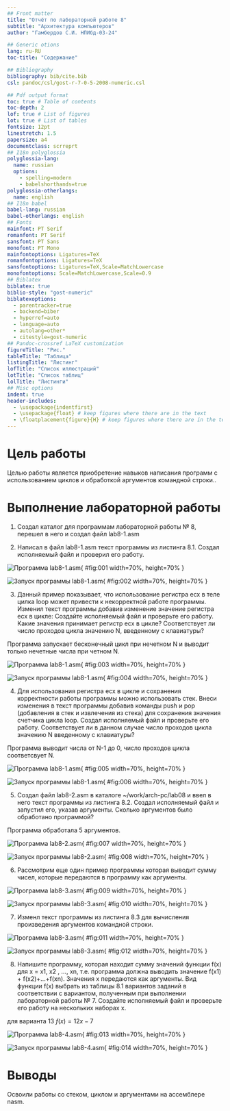 ```yaml
---
## Front matter
title: "Отчёт по лабораторной работе 8"
subtitle: "Архитектура компьютеров"
author: "Гамбердов С.И. НПИбд-03-24"

## Generic otions
lang: ru-RU
toc-title: "Содержание"

## Bibliography
bibliography: bib/cite.bib
csl: pandoc/csl/gost-r-7-0-5-2008-numeric.csl

## Pdf output format
toc: true # Table of contents
toc-depth: 2
lof: true # List of figures
lot: true # List of tables
fontsize: 12pt
linestretch: 1.5
papersize: a4
documentclass: scrreprt
## I18n polyglossia
polyglossia-lang:
  name: russian
  options:
	- spelling=modern
	- babelshorthands=true
polyglossia-otherlangs:
  name: english
## I18n babel
babel-lang: russian
babel-otherlangs: english
## Fonts
mainfont: PT Serif
romanfont: PT Serif
sansfont: PT Sans
monofont: PT Mono
mainfontoptions: Ligatures=TeX
romanfontoptions: Ligatures=TeX
sansfontoptions: Ligatures=TeX,Scale=MatchLowercase
monofontoptions: Scale=MatchLowercase,Scale=0.9
## Biblatex
biblatex: true
biblio-style: "gost-numeric"
biblatexoptions:
  - parentracker=true
  - backend=biber
  - hyperref=auto
  - language=auto
  - autolang=other*
  - citestyle=gost-numeric
## Pandoc-crossref LaTeX customization
figureTitle: "Рис."
tableTitle: "Таблица"
listingTitle: "Листинг"
lofTitle: "Список иллюстраций"
lotTitle: "Список таблиц"
lolTitle: "Листинги"
## Misc options
indent: true
header-includes:
  - \usepackage{indentfirst}
  - \usepackage{float} # keep figures where there are in the text
  - \floatplacement{figure}{H} # keep figures where there are in the text
---
```


# Цель работы

Целью работы является приобретение навыков написания программ с использованием циклов и обработкой аргументов командной строки..

# Выполнение лабораторной работы

1. Создал каталог для программам лабораторной работы № 8, перешел в него и создал файл lab8-1.asm

2. Написал в файл lab8-1.asm текст программы из листинга 8.1. 
Создал исполняемый файл и проверил его работу.

![Программа lab8-1.asm](image/01.png){ #fig:001 width=70%, height=70% }

![Запуск программы lab8-1.asm](image/02.png){ #fig:002 width=70%, height=70% }

3. Данный пример показывает, что использование регистра ecx в теле цилка
loop может привести к некорректной работе программы. Изменил текст программы добавив изменение значение регистра ecx в цикле:
Создайте исполняемый файл и проверьте его работу. Какие значения принимает регистр ecx в цикле? 
Соответствует ли число проходов цикла значению N, введенному с клавиатуры?

Программа запускает бесконечный цикл при нечетном N и выводит только нечетные числа при четном N.

![Программа lab8-1.asm](image/03.png){ #fig:003 width=70%, height=70% }

![Запуск программы lab8-1.asm](image/04.png){ #fig:004 width=70%, height=70% }

4. Для использования регистра ecx в цикле и сохранения корректности работы
программы можно использовать стек. Внеси изменения в текст программы
добавив команды push и pop (добавления в стек и извлечения из стека) для
сохранения значения счетчика цикла loop. Создал исполняемый файл и проверьте его работу. 
Соответствует ли в данном случае число проходов цикла значению N введенному с клавиатуры?

Программа выводит числа от N-1 до 0, число проходов цикла соответсвует N.

![Программа lab8-1.asm](image/05.png){ #fig:005 width=70%, height=70% }

![Запуск программы lab8-1.asm](image/06.png){ #fig:006 width=70%, height=70% }

5. Создал файл lab8-2.asm в каталоге ~/work/arch-pc/lab08 и ввел в него текст программы из листинга 8.2.
Создал исполняемый файл и запустил его, указав аргументы.
Сколько аргументов было обработано программой?

Программа обработала 5 аргументов.

![Программа lab8-2.asm](image/07.png){ #fig:007 width=70%, height=70% }

![Запуск программы lab8-2.asm](image/08.png){ #fig:008 width=70%, height=70% }

6. Рассмотрим еще один пример программы которая выводит сумму чисел,
которые передаются в программу как аргументы.

![Программа lab8-3.asm](image/09.png){ #fig:009 width=70%, height=70% }

![Запуск программы lab8-3.asm](image/10.png){ #fig:010 width=70%, height=70% }

7. Изменл текст программы из листинга 8.3 для вычисления произведения
аргументов командной строки.

![Программа lab8-3.asm](image/11.png){ #fig:011 width=70%, height=70% }

![Запуск программы lab8-3.asm](image/12.png){ #fig:012 width=70%, height=70% }

8. Напишите программу, которая находит сумму значений функции f(x) для x = x1, x2
, ..., xn, т.е. программа должна выводить значение f(x1) + f(x2)+...+f(xn). Значения x передаются как аргументы. Вид функции f(x)
выбрать из таблицы 8.1 вариантов заданий в соответствии с вариантом, 
полученным при выполнении лабораторной работы № 7. 
Создайте исполняемый файл и проверьте его работу на нескольких наборах x.

для варианта 13 $f(x) = 12x-7$

![Программа lab8-4.asm](image/13.png){ #fig:013 width=70%, height=70% }

![Запуск программы lab8-4.asm](image/14.png){ #fig:014 width=70%, height=70% }

# Выводы

Освоили работы со стеком, циклом и аргументами на ассемблере nasm.